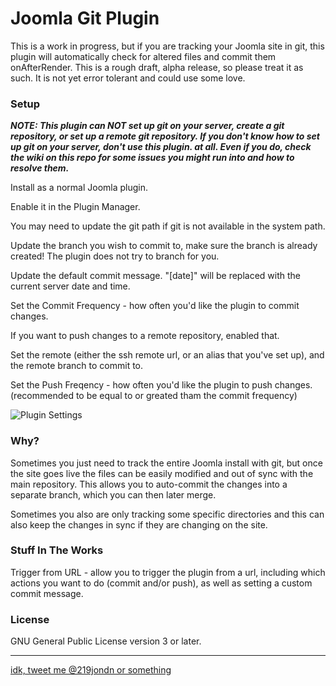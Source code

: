# Joomla Git Plugin

This is a work in progress, but if you are tracking your Joomla site in git, this plugin will automatically check for altered files and commit them onAfterRender. This is a rough draft, alpha release, so please treat it as such. It is not yet error tolerant and could use some love.

### Setup

**_NOTE: This plugin can NOT set up git on your server, create a git repository, or set up a remote git repository. If you don't know how to set up git on your server, don't use this plugin. at all. Even if you do, check the wiki on this repo for some issues you might run into and how to resolve them._**

Install as a normal Joomla plugin.

Enable it in the Plugin Manager.

You may need to update the git path if git is not available in the system path.

Update the branch you wish to commit to, make sure the branch is already created! The plugin does not try to branch for you.

Update the default commit message. "[date]" will be replaced with the current server date and time.

Set the Commit Frequency - how often you'd like the plugin to commit changes.

If you want to push changes to a remote repository, enabled that.

Set the remote (either the ssh remote url, or an alias that you've set up), and the remote branch to commit to.

Set the Push Freqency - how often you'd like the plugin to push changes. (recommended to be equal to or greated tham the commit frequency)

![Plugin Settings](http://jonneubauer.com/images/gitplug-settings.png)

### Why?

Sometimes you just need to track the entire Joomla install with git, but once the site goes live the files can be easily modified and out of sync with the main repository. This allows you to auto-commit the changes into a separate branch, which you can then later merge.

Sometimes you also are only tracking some specific directories and this can also keep the changes in sync if they are changing on the site.

### Stuff In The Works

Trigger from URL - allow you to trigger the plugin from a url, including which actions you want to do (commit and/or push), as well as setting a custom commit message.

### License

GNU General Public License version 3 or later.

***

[idk, tweet me @219jondn or something](http://twitter.com/219jondn "Tweet at @219jondn")